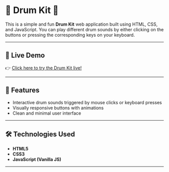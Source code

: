 # 🥁 Drum Kit 🎵

This is a simple and fun **Drum Kit** web application built using HTML, CSS, and JavaScript. You can play different drum sounds by either clicking on the buttons or pressing the corresponding keys on your keyboard.

---

## 🚀 Live Demo

👉 [Click here to try the Drum Kit live!](https://atharv062004.github.io/Drum-kit/)

---

## 🎯 Features

- Interactive drum sounds triggered by mouse clicks or keyboard presses
- Visually responsive buttons with animations
- Clean and minimal user interface

---

## 🛠️ Technologies Used

- **HTML5**
- **CSS3**
- **JavaScript (Vanilla JS)**

---
